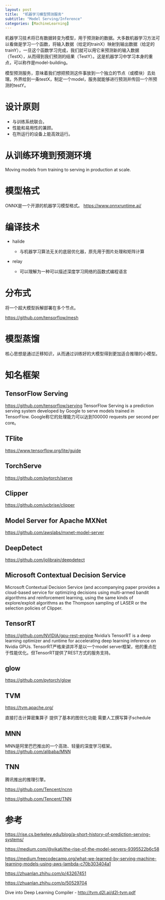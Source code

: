 ```yaml
---
layout: post
title:  "机器学习模型预测服务"
subtitle: "Model Serving/Inference"
categories: [MachineLearning]
---
```


机器学习技术将已有数据转变为模型，用于预测新的数据。大多数机器学习方法可以看做是学习一个函数，将输入数据（给定的trainX）映射到输出数据（给定的trainY），一旦这个函数学习完成，我们就可以用它来预测新的输入数据（TestX），从而得到我们预测的结果（TestY）。这是机器学习中学习本身的重点，可以称作是model-building。

模型预测服务，意味着我们想把预测这件事放到一个独立的节点（或模块）去处理。外界给到一条testX，制定一个model，服务就能够进行预测并传回一个所预测的testY。


# 设计原则

* 与训练系统联合。
* 性能和易用性的兼顾。
* 在所运行的设备上能高效运行。 



# 从训练环境到预测环境

Moving models from training to serving in production at scale.


# 模型格式

ONNX是一个开源的机器学习模型格式。
https://www.onnxruntime.ai/


# 编译技术

* halide 
  * 与机器学习算法无关的底层优化器，原先用于图片处理和矩阵计算

* relay
  * 可以理解为一种可以描述深度学习网络的函数式编程语言

# 分布式
将一个超大模型拆解部署在多个节点。

https://github.com/tensorflow/mesh

# 模型蒸馏
核心思想是通过迁移知识，从而通过训练好的大模型得到更加适合推理的小模型。



#  知名框架

## TensorFlow Serving
 https://github.com/tensorflow/serving
 TensorFlow Serving is a prediction serving system developed by Google to serve models trained in TensorFlow.
 Google称它的处理能力可以达到100000 requests per second per core。


## TFlite
 https://www.tensorflow.org/lite/guide


## TorchServe
https://github.com/pytorch/serve

## Clipper
 https://github.com/ucbrise/clipper


## Model Server for Apache MXNet
 https://github.com/awslabs/mxnet-model-server


## DeepDetect
 https://github.com/jolibrain/deepdetect


## Microsoft Contextual Decision Service
 Microsoft Contextual Decision Service (and accompanying paper provides a cloud-based service for optimizing decisions using multi-armed bandit algorithms and reinforcement learning, using the same kinds of explore/exploit algorithms as the Thompson sampling of LASER or the selection policies of Clipper.


## TensorRT
 https://github.com/NVIDIA/gpu-rest-engine
 Nvidia’s TensorRT is a deep learning optimizer and runtime for accelerating deep learning inference on Nvidia GPUs.
 TensorRT严格来讲并不是以一个model server框架，他的重点在于性能优化。但TensorRT提供了REST方式的服务支持。


## glow
https://github.com/pytorch/glow

## TVM
https://tvm.apache.org/

直接打击计算密集算子
提供了基本的图优化功能
需要人工撰写算子schedule


## MNN
MNN是阿里巴巴推出的一个高效、轻量的深度学习框架。
https://github.com/alibaba/MNN

## TNN
腾讯推出的推理引擎。

https://github.com/Tencent/ncnn

https://github.com/Tencent/TNN






# 参考

https://rise.cs.berkeley.edu/blog/a-short-history-of-prediction-serving-systems/

https://medium.com/@vikati/the-rise-of-the-model-servers-9395522b6c58

https://medium.freecodecamp.org/what-we-learned-by-serving-machine-learning-models-using-aws-lambda-c70b303404a1

https://zhuanlan.zhihu.com/p/43267451

https://zhuanlan.zhihu.com/p/50529704

Dive into Deep Learning Compiler - http://tvm.d2l.ai/d2l-tvm.pdf